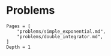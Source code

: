 # Problems

```@contents
Pages = [
    "problems/simple_exponential.md",
    "problems/double_integrator.md",
]
Depth = 1
```
